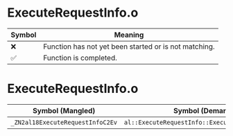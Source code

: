 # ExecuteRequestInfo.o
| Symbol | Meaning 
| ------------- | ------------- 
| :x: | Function has not yet been started or is not matching. 
| :white_check_mark: | Function is completed. 


# ExecuteRequestInfo.o
| Symbol (Mangled) | Symbol (Demangled) | Decompiled? |
| ------------- |  ------------- | ------------- |
| `_ZN2al18ExecuteRequestInfoC2Ev` | `al::ExecuteRequestInfo::ExecuteRequestInfo(void)` | :white_check_mark: |
